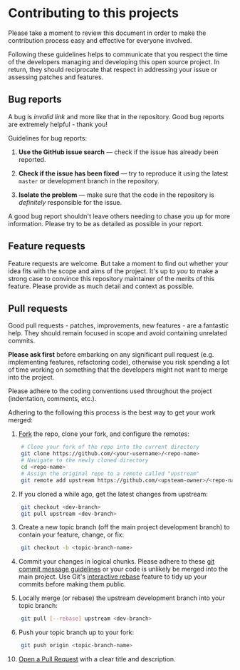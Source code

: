 # Contributing to this projects

Please take a moment to review this document in order to make the contribution process easy and effective for everyone involved.

Following these guidelines helps to communicate that you respect the time of the developers managing and developing this open source project. In return, they should reciprocate that respect in addressing your issue or assessing patches and features.

## Bug reports

A bug is _invalid link_ and more like that in the repository. Good bug reports are extremely helpful - thank you!

Guidelines for bug reports:

1. **Use the GitHub issue search** &mdash; check if the issue has already been reported.

2. **Check if the issue has been fixed** &mdash; try to reproduce it using the latest `master` or development branch in the repository.

3. **Isolate the problem** &mdash; make sure that the code in the repository is _definitely_ responsible for the issue.

A good bug report shouldn't leave others needing to chase you up for more information. Please try to be as detailed as possible in your report.

## Feature requests

Feature requests are welcome. But take a moment to find out whether your idea fits with the scope and aims of the project. It's up to *you* to make a strong case to convince this repository maintainer of the merits of this feature. Please provide as much detail and context as possible.

## Pull requests

Good pull requests - patches, improvements, new features - are a fantastic help. They should remain focused in scope and avoid containing unrelated commits.

**Please ask first** before embarking on any significant pull request (e.g. implementing features, refactoring code), otherwise you risk spending a lot of time working on something that the developers might not want to merge into the project.

Please adhere to the coding conventions used throughout the project (indentation, comments, etc.).

Adhering to the following this process is the best way to get your work merged:

1. [Fork](http://help.github.com/fork-a-repo/) the repo, clone your fork, and configure the remotes:

```bash
    # Clone your fork of the repo into the current directory
    git clone https://github.com/<your-username>/<repo-name>
    # Navigate to the newly cloned directory
    cd <repo-name>
    # Assign the original repo to a remote called "upstream"
    git remote add upstream https://github.com/<upsteam-owner>/<repo-name>
```

2. If you cloned a while ago, get the latest changes from upstream:

```bash
    git checkout <dev-branch>
    git pull upstream <dev-branch>
```

3. Create a new topic branch (off the main project development branch) to contain your feature, change, or fix:

```bash
    git checkout -b <topic-branch-name>
```

4. Commit your changes in logical chunks. Please adhere to these [git commit message guidelines](http://tbaggery.com/2008/04/19/a-note-about-git-commit-messages.html) or your code is unlikely be merged into the main project. Use Git's [interactive rebase](https://help.github.com/articles/interactive-rebase) feature to tidy up your commits before making them public.

5. Locally merge (or rebase) the upstream development branch into your topic branch:

```bash
    git pull [--rebase] upstream <dev-branch>
```

6. Push your topic branch up to your fork:

```bash
    git push origin <topic-branch-name>
```

10. [Open a Pull Request](https://help.github.com/articles/using-pull-requests/) with a clear title and description.